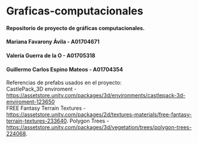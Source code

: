# Graficas-computacionales
#### Repositorio de proyecto de gráficas computacionales.
#### Mariana Favarony Ávila - A01704671
#### Valeria Guerra de la O - A01705318
#### Guillermo Carlos Espino Mateos - A01704354  

Referencias de prefabs usados en el proyecto:  
CastlePack_3D enviroment - https://assetstore.unity.com/packages/3d/environments/castlepack-3d-enviroment-123650  
FREE Fantasy Terrain Textures - https://assetstore.unity.com/packages/2d/textures-materials/free-fantasy-terrain-textures-233640. 
Polygon Trees - https://assetstore.unity.com/packages/3d/vegetation/trees/polygon-trees-224068. 
